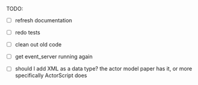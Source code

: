 
TODO:
 - [ ] refresh documentation
 - [ ] redo tests
 - [ ] clean out old code 
 - [ ] get event_server running again
 - [ ] should I add XML as a data type? the actor model paper has it, or more specifically ActorScript does

